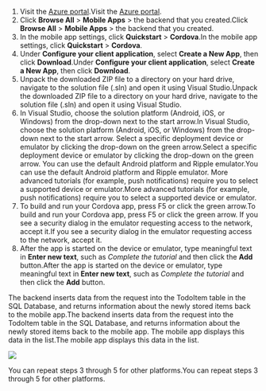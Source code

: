
1. <span data-ttu-id="6c9b6-101">Visit the [Azure portal].</span><span class="sxs-lookup"><span data-stu-id="6c9b6-101">Visit the [Azure portal].</span></span>
2. <span data-ttu-id="6c9b6-102">Click **Browse All** > **Mobile Apps** > the backend that you created.</span><span class="sxs-lookup"><span data-stu-id="6c9b6-102">Click **Browse All** > **Mobile Apps** > the backend that you created.</span></span>
3. <span data-ttu-id="6c9b6-103">In the mobile app settings, click **Quickstart** > **Cordova**.</span><span class="sxs-lookup"><span data-stu-id="6c9b6-103">In the mobile app settings, click **Quickstart** > **Cordova**.</span></span>
4. <span data-ttu-id="6c9b6-104">Under **Configure your client application**, select **Create a New App**, then click **Download**.</span><span class="sxs-lookup"><span data-stu-id="6c9b6-104">Under **Configure your client application**, select **Create a New App**, then click **Download**.</span></span>
2. <span data-ttu-id="6c9b6-105">Unpack the downloaded ZIP file to a directory on your hard drive, navigate to the solution file (.sln) and  open it using Visual Studio.</span><span class="sxs-lookup"><span data-stu-id="6c9b6-105">Unpack the downloaded ZIP file to a directory on your hard drive, navigate to the solution file (.sln) and  open it using Visual Studio.</span></span>
3. <span data-ttu-id="6c9b6-106">In Visual Studio, choose the solution platform (Android, iOS, or Windows) from the drop-down next to the start arrow.</span><span class="sxs-lookup"><span data-stu-id="6c9b6-106">In Visual Studio, choose the solution platform (Android, iOS, or Windows) from the drop-down next to the start arrow.</span></span> <span data-ttu-id="6c9b6-107">Select a specific deployment device or emulator by clicking the drop-down on the green arrow.</span><span class="sxs-lookup"><span data-stu-id="6c9b6-107">Select a specific deployment device or emulator by clicking the drop-down on the green arrow.</span></span> <span data-ttu-id="6c9b6-108">You can use the default Android platform and Ripple emulator.</span><span class="sxs-lookup"><span data-stu-id="6c9b6-108">You can use the default Android platform and Ripple emulator.</span></span> <span data-ttu-id="6c9b6-109">More advanced tutorials (for example, push notifications) require you to select a supported device or emulator.</span><span class="sxs-lookup"><span data-stu-id="6c9b6-109">More advanced tutorials (for example, push notifications) require you to select a supported device or emulator.</span></span>
4. <span data-ttu-id="6c9b6-110">To build and run your Cordova app, press F5 or click the green arrow.</span><span class="sxs-lookup"><span data-stu-id="6c9b6-110">To build and run your Cordova app, press F5 or click the green arrow.</span></span> <span data-ttu-id="6c9b6-111">If you see a security dialog in the emulator requesting access to the network, accept it.</span><span class="sxs-lookup"><span data-stu-id="6c9b6-111">If you see a security dialog in the emulator requesting access to the network, accept it.</span></span>
5. <span data-ttu-id="6c9b6-112">After the app is started on the device or emulator, type meaningful text in **Enter new text**, such  as *Complete the tutorial* and then click the **Add** button.</span><span class="sxs-lookup"><span data-stu-id="6c9b6-112">After the app is started on the device or emulator, type meaningful text in **Enter new text**, such  as *Complete the tutorial* and then click the **Add** button.</span></span>

<span data-ttu-id="6c9b6-113">The backend inserts data from the request into the TodoItem table in the SQL Database, and returns information about the newly stored items back to the mobile app.</span><span class="sxs-lookup"><span data-stu-id="6c9b6-113">The backend inserts data from the request into the TodoItem table in the SQL Database, and returns information about the newly stored items back to the mobile app.</span></span> <span data-ttu-id="6c9b6-114">The mobile app displays this data in the list.</span><span class="sxs-lookup"><span data-stu-id="6c9b6-114">The mobile app displays this data in the list.</span></span>

![](https://docstestmedia1.blob.core.windows.net/azure-media/includes/media/app-service-mobile-cordova-quickstart/quickstart-startup.png)

<span data-ttu-id="6c9b6-115">You can repeat steps 3 through 5 for other platforms.</span><span class="sxs-lookup"><span data-stu-id="6c9b6-115">You can repeat steps 3 through 5 for other platforms.</span></span>

[Azure portal]: https://portal.azure.com/

